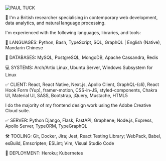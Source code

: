 ![PAUL TUCK](https://i.ibb.co/4KyYZ0B/pt-inverted.png)

🚀 I'm a British researcher specialising in contemporary web development, data analytics, and natural language processing.

I'm experienced with the following languages, libraries, and tools:

💬 LANGUAGES: Python, Bash, TypeScript, SQL, GraphQL | English (Native), Mandarin Chinese

📖 DATABASES: MySQL, PostgreSQL, MongoDB, Apache Cassandra, Redis

💻 SYSTEMS: Arch/Artix Linux, Ubuntu Server, Windows Subsystem for Linux

✅ CLIENT: React, React Native, Next.js, Apollo Client, GraphQL-(cli), React Hook Form (Yup), framer-motion, CSS-in-JS, styled-components, Chakra UI, Material UI, SASS, Bootstrap, jQuery, Mustache, HTML5

I do the majority of my frontend design work using the Adobe Creative Cloud suite.

✅ SERVER: Python Django, Flask, FastAPI, Graphene; Node.js, Express, Apollo Server, TypeORM, TypeGraphQL 

🛠️ TOOLING: Git, Docker, Jira; Jest, React Testing Library; WebPack, Babel, esBuild, Emscripten; ESLint; Vim, Visual Studio Code

🚀 DEPLOYMENT: Heroku; Kubernetes

<!--
**pau1tuck/pau1tuck** is a ✨ _special_ ✨ repository because its `README.md` (this file) appears on your GitHub profile.

Here are some ideas to get you started:

- 🔭 I’m currently working on ...
- 🌱 I’m currently learning ...
- 👯 I’m looking to collaborate on ...
- 🤔 I’m looking for help with ...
- 💬 Ask me about ...
- 📫 How to reach me: ...
- 😄 Pronouns: ...
- ⚡ Fun fact: ...
-->
